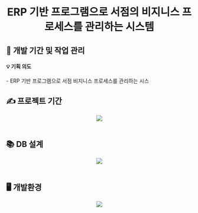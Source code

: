 
<div align="center">
<h1>ERP 기반 프로그램으로 서점의 비지니스 프로세스를 관리하는 시스템</h1>
</div>
 
<h2>📅 개발 기간 및 작업 관리</h2>

<h4>💡 기획 의도</h4>
- ERP 기반 프로그램으로 서점 비지니스 프로세스를 관리하는 시스

## ✍️ 프로젝트 기간
<div align="center"><img src="https://github.com/eunjung15/semipj_erd/assets/135147602/b5894f34-89be-4d19-973d-011e2ec4f8bd"></div>
<br>

## 📚 DB 설계
<div align="center"><img src="https://github.com/JOSiroo/spaceCollection/assets/135147602/a83726cf-ba3e-40af-a8ae-a7090b5ad229"></div>
<br>


## 🖥️ 개발환경
<div align="center"><img src="https://github.com/JOSiroo/spaceCollection/assets/135147602/a1ab0069-ad32-4c74-b65b-a9c3a21be505"></div>
<br>


